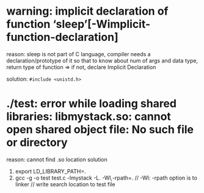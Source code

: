 # warning: implicit declaration of function ‘sleep’[-Wimplicit-function-declaration]
reason: sleep is not part of C language, compiler needs a declaration/prototype of it so that to know about num of args and data type, return type of function
=> if not, declare Implicit Declaration

solution:
`#include <unistd.h>`

# ./test: error while loading shared libraries: libmystack.so: cannot open shared object file: No such file or directory
reason: cannot find .so location
solution
1. export LD_LIBRARY_PATH=.
2. gcc -g -o test test.c -lmystack -L. -Wl,-rpath=.
// -Wl: -rpath option is to linker
// write search location to test file



